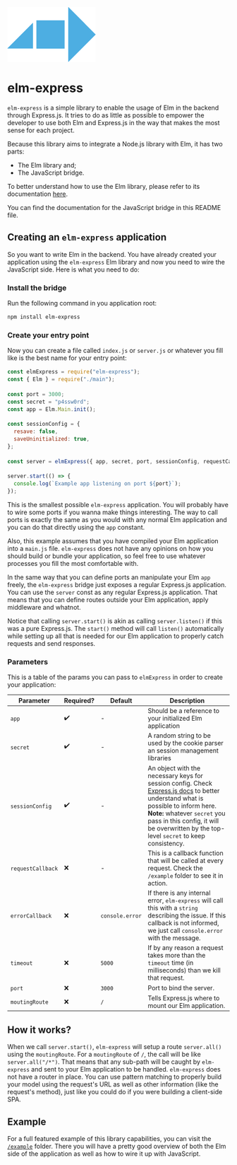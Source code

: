 ![elm-express](elm-express.png)
# elm-express

`elm-express` is a simple library to enable the usage of Elm in the backend through Express.js. It tries to do as little
as possible to empower the developer to use both Elm and Express.js in the way that makes the most sense for each
project.

Because this library aims to integrate a Node.js library with Elm, it has two parts:

- The Elm library and;
- The JavaScript bridge.

To better understand how to use the Elm library, please refer to its documentation [here](http://example.com).

You can find the documentation for the JavaScript bridge in this README file.

## Creating an `elm-express` application

So you want to write Elm in the backend. You have already created your application using the `elm-express` Elm library
and now you need to wire the JavaScript side. Here is what you need to do:

### Install the bridge

Run the following command in you application root:

```bash
npm install elm-express
```

### Create your entry point

Now you can create a file called `index.js` or `server.js` or whatever you fill like is the best name for your
entry point:

```js
const elmExpress = require("elm-express");
const { Elm } = require("./main");

const port = 3000;
const secret = "p4ssw0rd";
const app = Elm.Main.init();

const sessionConfig = {
  resave: false,
  saveUninitialized: true,
};

const server = elmExpress({ app, secret, port, sessionConfig, requestCallback });

server.start(() => {
  console.log(`Example app listening on port ${port}`);
});
```

This is the smallest possible `elm-express` application. You will probably have to wire some ports if you wanna make
things interesting. The way to call ports is exactly the same as you would with any normal Elm application and you can
do that directly using the `app` constant.

Also, this example assumes that you have compiled your Elm application into a `main.js` file. `elm-express` does not
have any opinions on how you should build or bundle your application, so feel free to use whatever processes you fill
the most comfortable with.

In the same way that you can define ports an manipulate your Elm `app` freely, the `elm-express` bridge just exposes a
regular Express.js application. You can use the `server` const as any regular Express.js application. That means that
you can define routes outside your Elm application, apply middleware and whatnot.

Notice that calling `server.start()` is akin as calling `server.listen()` if this was a pure Express.js. The `start()`
method will call `listen()` automatically while setting up all that is needed for our Elm application to properly
catch requests and send responses.

### Parameters

This is a table of the params you can pass to `elmExpress` in order to create your application:

| Parameter | Required? | Default | Description |
| --- | --- | --- | --- |
| `app` | ✔️ | - | Should be a reference to your initialized Elm application |
| `secret` | ✔️ | - | A random string to be used by the cookie parser an session management libraries |
| `sessionConfig` | ✔️ | - | An object with the necessary keys for session config. Check [Express.js docs](http://expressjs.com/en/resources/middleware/session.html) to better understand what is possible to inform here. **Note:** whatever `secret` you pass in this config, it will be overwritten by the top-level `secret` to keep consistency. |
| `requestCallback` | ❌ | - | This is a callback function that will be called at every request. Check the `/example` folder to see it in action. |
| `errorCallback` | ❌ | `console.error` | If there is any internal error, `elm-express` will call this with a `string` describing the issue. If this callback is not informed, we just call `console.error` with the message. |
| `timeout` | ❌ | `5000` | If by any reason a request takes more than the `timeout` time (in milliseconds) than we kill that request. |
| `port` | ❌ | `3000` | Port to bind the server. |
| `moutingRoute` | ❌ | `/` | Tells Express.js where to mount our Elm application. |

## How it works?

When we call `server.start()`, `elm-express` will setup a route `server.all()` using the `moutingRoute`. For a
`moutingRoute` of `/`, the call will be like `server.all("/*")`. That means that any sub-path will be caught by
`elm-express` and sent to your Elm application to be handled. `elm-express` does not have a router in place. You can
use pattern matching to properly build your model using the request's URL as well as other information (like the
request's method), just like you could do if you were building a client-side SPA.

## Example

For a full featured example of this library capabilities, you can visit the
[`/example`](https://github.com/eberfreitas/elm-express/tree/main/example) folder. There you will have a pretty good
overview of both the Elm side of the application as well as how to wire it up with JavaScript.